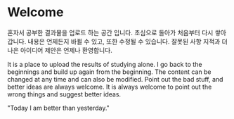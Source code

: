 # Welcome
혼자서 공부한 결과물을 업로드 하는 공간 입니다.
초심으로 돌아가 처음부터 다시 쌓아갑니다.
내용은 언제든지 바뀔 수 있고, 또한 수정될 수 있습니다.
잘못된 사항 지적과 더 나은 아이디어 제안은 언제나 환영합니다.

It is a place to upload the results of studying alone.
I go back to the beginnings and build up again from the beginning.
The content can be changed at any time and can also be modified.
Point out the bad stuff, and better ideas are always welcome.
It is always welcome to point out the wrong things and suggest better ideas.

"Today I am better than yesterday."
